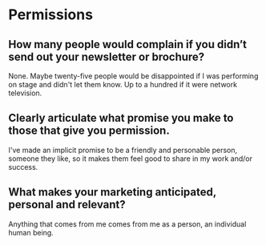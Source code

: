 # Permissions

## How many people would complain if you didn’t send out your newsletter or brochure?

None. Maybe twenty-five people would be disappointed if I was performing on
stage and didn't let them know. Up to a hundred if it were network television.

## Clearly articulate what promise you make to those that give you permission.

I've made an implicit promise to be a friendly and personable person, someone
they like, so it makes them feel good to share in my work and/or success.

## What makes your marketing anticipated, personal and relevant?

Anything that comes from me comes from me as a person, an individual human
being.
